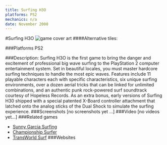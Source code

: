 ```yaml
---
title: Surfing H3O
platforms: PS2
mechanics: n/a
date: November 2000
---
```

#Surfing H3O
![game cover art](//images.igdb.com/igdb/image/upload/t_cover_big/smozc5jnwypcembz99ln.jpg "Logo Title Text 1")
####Alternative tiles:

###Platforms
PS2

###Description:
Surfing H3O is the first game to bring the danger and excitement of professional big wave surfing to the PlayStation 2 computer entertainment system. Set in beautiful locales, you must master hardcore surfing techniques to handle the most epic waves. Features include 11 playable characters each with specific characteristics, six unique surfing environments, over a dozen aerial tricks that can be linked for unlimited combinations, and an authentic punk rock-powered surf soundtrack courtesy of Hopeless Records. As an extra bonus, early versions of Surfing H30 shipped with a special patented X-Board controller attachment that latched onto the analog sticks of the Dual Shock to simulate the surfing experience.
###Screenshots
[no screenshots yet ...]
###Video
[no videos yet...]
###Related games
* [Sunny Garcia Surfing](/games/sunny-garcia-surfing-43386/)
* [Championship Surfer](/games/championship-surfer-6722/)
* [TransWorld Surf](/games/transworld-surf-4209/)
###Websites


